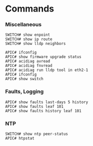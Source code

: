 # Commands

### Miscellaneous
```
SWITCH# show enpoint
SWITCH# show ip route
SWITCH# show lldp neighbors
```
```
APIC# ifconfig
APIC# show firmware upgrade status
APIC# acidiag avread
APIC# acidiag fnvread
APIC# acidiag run lldp tool in eth2-1
APIC# ifconfig
APIC# show switch
```
### Faults, Logging
```
APIC# show faults last-days 5 history
APIC# show faults leaf 101
APIC# show faults history leaf 101
```
### NTP
```
SWITCH# show ntp peer-status
APIC# htpstat
```
